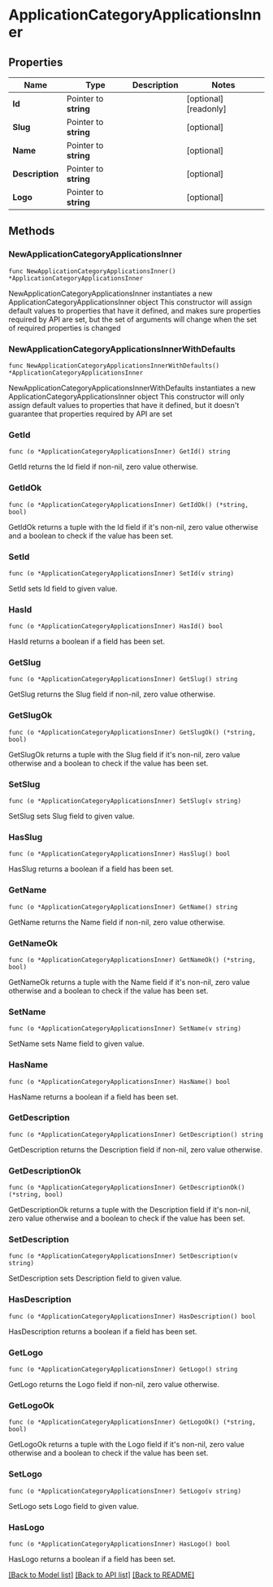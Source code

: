 # ApplicationCategoryApplicationsInner

## Properties

Name | Type | Description | Notes
------------ | ------------- | ------------- | -------------
**Id** | Pointer to **string** |  | [optional] [readonly] 
**Slug** | Pointer to **string** |  | [optional] 
**Name** | Pointer to **string** |  | [optional] 
**Description** | Pointer to **string** |  | [optional] 
**Logo** | Pointer to **string** |  | [optional] 

## Methods

### NewApplicationCategoryApplicationsInner

`func NewApplicationCategoryApplicationsInner() *ApplicationCategoryApplicationsInner`

NewApplicationCategoryApplicationsInner instantiates a new ApplicationCategoryApplicationsInner object
This constructor will assign default values to properties that have it defined,
and makes sure properties required by API are set, but the set of arguments
will change when the set of required properties is changed

### NewApplicationCategoryApplicationsInnerWithDefaults

`func NewApplicationCategoryApplicationsInnerWithDefaults() *ApplicationCategoryApplicationsInner`

NewApplicationCategoryApplicationsInnerWithDefaults instantiates a new ApplicationCategoryApplicationsInner object
This constructor will only assign default values to properties that have it defined,
but it doesn't guarantee that properties required by API are set

### GetId

`func (o *ApplicationCategoryApplicationsInner) GetId() string`

GetId returns the Id field if non-nil, zero value otherwise.

### GetIdOk

`func (o *ApplicationCategoryApplicationsInner) GetIdOk() (*string, bool)`

GetIdOk returns a tuple with the Id field if it's non-nil, zero value otherwise
and a boolean to check if the value has been set.

### SetId

`func (o *ApplicationCategoryApplicationsInner) SetId(v string)`

SetId sets Id field to given value.

### HasId

`func (o *ApplicationCategoryApplicationsInner) HasId() bool`

HasId returns a boolean if a field has been set.

### GetSlug

`func (o *ApplicationCategoryApplicationsInner) GetSlug() string`

GetSlug returns the Slug field if non-nil, zero value otherwise.

### GetSlugOk

`func (o *ApplicationCategoryApplicationsInner) GetSlugOk() (*string, bool)`

GetSlugOk returns a tuple with the Slug field if it's non-nil, zero value otherwise
and a boolean to check if the value has been set.

### SetSlug

`func (o *ApplicationCategoryApplicationsInner) SetSlug(v string)`

SetSlug sets Slug field to given value.

### HasSlug

`func (o *ApplicationCategoryApplicationsInner) HasSlug() bool`

HasSlug returns a boolean if a field has been set.

### GetName

`func (o *ApplicationCategoryApplicationsInner) GetName() string`

GetName returns the Name field if non-nil, zero value otherwise.

### GetNameOk

`func (o *ApplicationCategoryApplicationsInner) GetNameOk() (*string, bool)`

GetNameOk returns a tuple with the Name field if it's non-nil, zero value otherwise
and a boolean to check if the value has been set.

### SetName

`func (o *ApplicationCategoryApplicationsInner) SetName(v string)`

SetName sets Name field to given value.

### HasName

`func (o *ApplicationCategoryApplicationsInner) HasName() bool`

HasName returns a boolean if a field has been set.

### GetDescription

`func (o *ApplicationCategoryApplicationsInner) GetDescription() string`

GetDescription returns the Description field if non-nil, zero value otherwise.

### GetDescriptionOk

`func (o *ApplicationCategoryApplicationsInner) GetDescriptionOk() (*string, bool)`

GetDescriptionOk returns a tuple with the Description field if it's non-nil, zero value otherwise
and a boolean to check if the value has been set.

### SetDescription

`func (o *ApplicationCategoryApplicationsInner) SetDescription(v string)`

SetDescription sets Description field to given value.

### HasDescription

`func (o *ApplicationCategoryApplicationsInner) HasDescription() bool`

HasDescription returns a boolean if a field has been set.

### GetLogo

`func (o *ApplicationCategoryApplicationsInner) GetLogo() string`

GetLogo returns the Logo field if non-nil, zero value otherwise.

### GetLogoOk

`func (o *ApplicationCategoryApplicationsInner) GetLogoOk() (*string, bool)`

GetLogoOk returns a tuple with the Logo field if it's non-nil, zero value otherwise
and a boolean to check if the value has been set.

### SetLogo

`func (o *ApplicationCategoryApplicationsInner) SetLogo(v string)`

SetLogo sets Logo field to given value.

### HasLogo

`func (o *ApplicationCategoryApplicationsInner) HasLogo() bool`

HasLogo returns a boolean if a field has been set.


[[Back to Model list]](../README.md#documentation-for-models) [[Back to API list]](../README.md#documentation-for-api-endpoints) [[Back to README]](../README.md)



